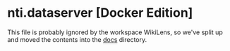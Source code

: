 # nti.dataserver [Docker Edition]

This file is probably ignored by the workspace WikiLens, so we've split up and moved the contents into the [docs](./docs) directory.
